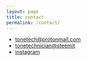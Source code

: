 ```yaml
---
layout: page
title: contact
permalink: /contact/
---
```


* [tonetech@protonmail.com](mailto:tonetech@protonmail.com)
* [tonetechnician@steemit](https://steemit.com/@tonetechnician)
* [instagram](www.instagram.com/tone.tastic)